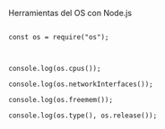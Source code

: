 Herramientas del OS con Node.js

```JS

const os = require("os");

  

console.log(os.cpus());

console.log(os.networkInterfaces());

console.log(os.freemem());

console.log(os.type(), os.release());

```